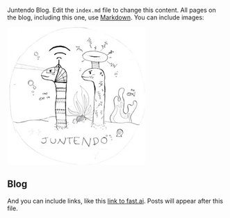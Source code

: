 Juntendo Blog. Edit the `index.md` file to change this content. All pages on the blog, including this one, use [Markdown](https://guides.github.com/features/mastering-markdown/). You can include images:

![Image of fast.ai logo](images/juntendoLogo.jpg)

## Blog

And you can include links, like this [link to fast.ai](https://www.fast.ai). Posts will appear after this file. 

